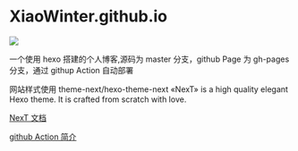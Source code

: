 # XiaoWinter.github.io

![](https://img.shields.io/badge/node-%3E=10.9.0-green?style=flat-square)

一个使用 hexo 搭建的个人博客,源码为 master 分支，github Page 为 gh-pages 分支，通过 githup Action 自动部署

网站样式使用 theme-next/hexo-theme-next «NexT» is a high quality elegant Hexo theme. It is crafted from scratch with love.

[ NexT 文档](http://theme-next.iissnan.com/)

[github Action 简介](http://www.ruanyifeng.com/blog/2019/09/getting-started-with-github-actions.html)
